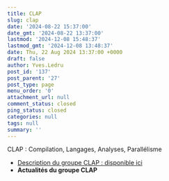 ```yaml
---
title: CLAP
slug: clap
date: '2024-08-22 15:37:00'
date_gmt: '2024-08-22 13:37:00'
lastmod: '2024-12-08 15:48:37'
lastmod_gmt: '2024-12-08 13:48:37'
date: Thu, 22 Aug 2024 13:37:00 +0000
draft: false
author: Yves.Ledru
post_id: '137'
post_parent: '27'
post_type: page
menu_order: '0'
attachment_url: null
comment_status: closed
ping_status: closed
categories: null
tags: null
summary: ''
---
```


CLAP : Compilation, Langages, Analyses, Parallélisme

  * [Description du groupe CLAP : disponible ici](https://gdr-gpl-2013-2024.imag.fr/Groupes/CLAP/Description.html)
  * **Actualités du groupe CLAP**


